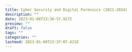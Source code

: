 ```yaml
---
title: Cyber Security and Digital Forensics (2021-2024)
description: ""
date: 2023-01-08T23:36:57.927Z
preview: ""
draft: false
tags: ""
categories: ""
lastmod: 2023-01-08T23:37:07.423Z
---
```

